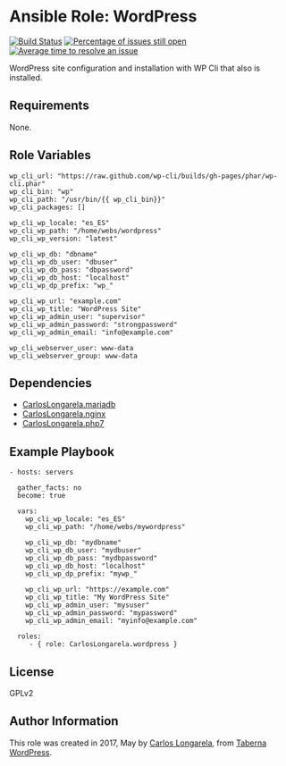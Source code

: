 Ansible Role: WordPress
=========

[![Build Status](https://travis-ci.org/CarlosLongarela/ansible-role-wordpress.svg?branch=master)](https://travis-ci.org/CarlosLongarela/ansible-role-wordpress)
[![Percentage of issues still open](http://isitmaintained.com/badge/open/CarlosLongarela/ansible-role-wordpress.svg)](http://isitmaintained.com/project/CarlosLongarela/ansible-role-wordpress "Percentage of issues still open")
[![Average time to resolve an issue](http://isitmaintained.com/badge/resolution/CarlosLongarela/ansible-role-wordpress.svg)](http://isitmaintained.com/project/CarlosLongarela/ansible-role-wordpress "Average time to resolve an issue")

WordPress site configuration and installation with WP Cli that also is installed.

Requirements
------------

None.

Role Variables
--------------

    wp_cli_url: "https://raw.github.com/wp-cli/builds/gh-pages/phar/wp-cli.phar"
    wp_cli_bin: "wp"
    wp_cli_path: "/usr/bin/{{ wp_cli_bin}}"
    wp_cli_packages: []

    wp_cli_wp_locale: "es_ES"
    wp_cli_wp_path: "/home/webs/wordpress"
    wp_cli_wp_version: "latest"

    wp_cli_wp_db: "dbname"
    wp_cli_wp_db_user: "dbuser"
    wp_cli_wp_db_pass: "dbpassword"
    wp_cli_wp_db_host: "localhost"
    wp_cli_wp_dp_prefix: "wp_"

    wp_cli_wp_url: "example.com"
    wp_cli_wp_title: "WordPress Site"
    wp_cli_wp_admin_user: "supervisor"
    wp_cli_wp_admin_password: "strongpassword"
    wp_cli_wp_admin_email: "info@example.com"

    wp_cli_webserver_user: www-data
    wp_cli_webserver_group: www-data

Dependencies
------------

- [CarlosLongarela.mariadb](https://galaxy.ansible.com/CarlosLongarela/mariadb/)
- [CarlosLongarela.nginx](https://galaxy.ansible.com/CarlosLongarela/nginx/)
- [CarlosLongarela.php7](https://galaxy.ansible.com/CarlosLongarela/php7/)

Example Playbook
----------------

    - hosts: servers

      gather_facts: no
      become: true

      vars:
        wp_cli_wp_locale: "es_ES"
        wp_cli_wp_path: "/home/webs/mywordpress"

        wp_cli_wp_db: "mydbname"
        wp_cli_wp_db_user: "mydbuser"
        wp_cli_wp_db_pass: "mydbpassword"
        wp_cli_wp_db_host: "localhost"
        wp_cli_wp_dp_prefix: "mywp_"

        wp_cli_wp_url: "https://example.com"
        wp_cli_wp_title: "My WordPress Site"
        wp_cli_wp_admin_user: "mysuser"
        wp_cli_wp_admin_password: "mypassword"
        wp_cli_wp_admin_email: "myinfo@example.com"

      roles:
         - { role: CarlosLongarela.wordpress }

License
-------

GPLv2

Author Information
------------------

This role was created in 2017, May by [Carlos Longarela](mailto:carlos@longarela.eu), from [Taberna WordPress](https://tabernawp.com/).
